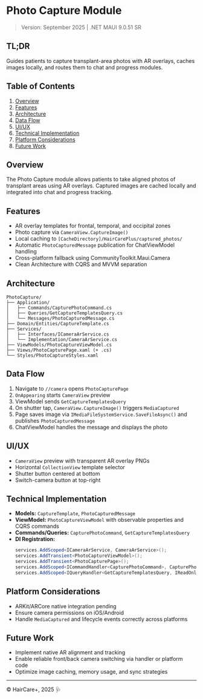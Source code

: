 # Photo Capture Module

> Version: September 2025 | .NET MAUI 9.0.51 SR

## TL;DR
Guides patients to capture transplant-area photos with AR overlays, caches images locally, and routes them to chat and progress modules.

## Table of Contents
1. [Overview](#overview)
2. [Features](#features)
3. [Architecture](#architecture)
4. [Data Flow](#data-flow)
5. [UI/UX](#uiux)
6. [Technical Implementation](#technical-implementation)
7. [Platform Considerations](#platform-considerations)
8. [Future Work](#future-work)

## Overview
The Photo Capture module allows patients to take aligned photos of transplant areas using AR overlays. Captured images are cached locally and integrated into chat and progress tracking.

## Features
- AR overlay templates for frontal, temporal, and occipital zones
- Photo capture via `CameraView.CaptureImage()`
- Local caching to `[CacheDirectory]/HairCarePlus/captured_photos/`
- Automatic `PhotoCapturedMessage` publication for ChatViewModel handling
- Cross-platform fallback using CommunityToolkit.Maui.Camera
- Clean Architecture with CQRS and MVVM separation

## Architecture
```
PhotoCapture/
├── Application/
│   ├── Commands/CapturePhotoCommand.cs
│   ├── Queries/GetCaptureTemplatesQuery.cs
│   └── Messages/PhotoCapturedMessage.cs
├── Domain/Entities/CaptureTemplate.cs
├── Services/
│   ├── Interfaces/ICameraArService.cs
│   └── Implementation/CameraArService.cs
├── ViewModels/PhotoCaptureViewModel.cs
├── Views/PhotoCapturePage.xaml (+ .cs)
└── Styles/PhotoCaptureStyles.xaml
```

## Data Flow
1. Navigate to `//camera` opens `PhotoCapturePage`
2. `OnAppearing` starts `CameraView` preview
3. ViewModel sends `GetCaptureTemplatesQuery`
4. On shutter tap, `CameraView.CaptureImage()` triggers `MediaCaptured`
5. Page saves image via `IMediaFileSystemService.SaveFileAsync()` and publishes `PhotoCapturedMessage`
6. ChatViewModel handles the message and displays the photo

## UI/UX
- `CameraView` preview with transparent AR overlay PNGs
- Horizontal `CollectionView` template selector
- Shutter button centered at bottom
- Switch-camera button at top-right

## Technical Implementation
- **Models:** `CaptureTemplate`, `PhotoCapturedMessage`
- **ViewModel:** `PhotoCaptureViewModel` with observable properties and CQRS commands
- **Commands/Queries:** `CapturePhotoCommand`, `GetCaptureTemplatesQuery`
- **DI Registration:**
  ```csharp
  services.AddScoped<ICameraArService, CameraArService>();
  services.AddTransient<PhotoCaptureViewModel>();
  services.AddTransient<PhotoCapturePage>();
  services.AddScoped<ICommandHandler<CapturePhotoCommand>, CapturePhotoHandler>();
  services.AddScoped<IQueryHandler<GetCaptureTemplatesQuery, IReadOnlyList<CaptureTemplate>>, GetTemplatesHandler>();
  ```

## Platform Considerations
- ARKit/ARCore native integration pending
- Ensure camera permissions on iOS/Android
- Handle `MediaCaptured` and lifecycle events correctly across platforms

## Future Work
- Implement native AR alignment and tracking
- Enable reliable front/back camera switching via handler or platform code
- Optimize image caching, memory usage, and sync strategies

---
© HairCare+, 2025 🩺 